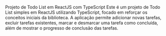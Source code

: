 Projeto de Todo List em ReactJS com TypeScript
Este é um projeto de Todo List simples em ReactJS utilizando TypeScript, focado em reforçar os conceitos iniciais da biblioteca. A aplicação permite adicionar novas tarefas, excluir tarefas existentes, marcar e desmarcar uma tarefa como concluída, além de mostrar o progresso de conclusão das tarefas.

